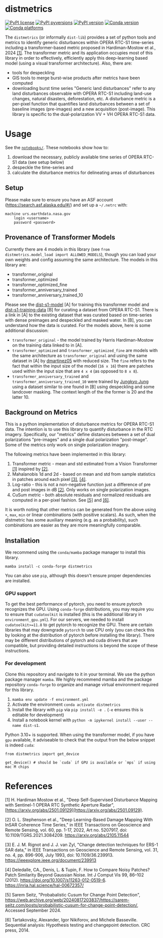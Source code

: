 # distmetrics 

[![PyPI license](https://img.shields.io/pypi/l/distmetrics.svg)](https://pypi.python.org/pypi/distmetrics/)
[![PyPI pyversions](https://img.shields.io/pypi/pyversions/distmetrics.svg)](https://pypi.python.org/pypi/distmetrics/)
[![PyPI version](https://img.shields.io/pypi/v/distmetrics.svg)](https://pypi.python.org/pypi/distmetrics/)
[![Conda version](https://img.shields.io/conda/vn/conda-forge/distmetrics)](https://anaconda.org/conda-forge/distmetrics)
[![Conda platforms](https://img.shields.io/conda/pn/conda-forge/distmetrics)](https://anaconda.org/conda-forge/distmetrics)

The `distmetrics` (or informally `dist-lib`) provides a set of python tools and metrics to identify generic disturbances within OPERA RTC-S1 time-series including a transformer-based metric proposed in Hardiman-Mostow et al., 2024 [[1]](#1).
The transformer metric and its application occupies most of this library in order to effectively, efficiently apply this deep-learning based model (using a visual transformer architecture).
Also, there are:
- tools for despeckling
- GIS tools to merge burst-wise products after metrics have been computed
- downloading burst time series
"Generic land disturbances" refer to any land disturbances observable with OPERA RTC-S1 including land-use changes, natural disasters, deforestation, etc.
A disturbance metric is a per-pixel function that quantifies land disturbances between a set of baseline images (pre-images) and a new acquisition (post-image).
This library is specific to the dual-polarization VV $+$ VH OPERA RTC-S1 data.

# Usage

See the [`notebooks/`](notebooks/). 
These notebooks show how to:

1. download the necessary, publicly available time series of OPERA RTC-S1 data (see setup below)
2. despeckle the time-series and 
3. calculate the disturbance metrics for delineating areas of disturbances

## Setup

Please make sure to ensure you have an ASF account (https://search.asf.alaska.edu/#/) and set up a `~/.netrc` with:

```
machine urs.earthdata.nasa.gov
    login <username>
    password <password>
```


## Provenance of Transformer Models

Currently there are 4 models in this library (see `from distmetrics.model_load import ALLOWED_MODELS`), though you can load your own weights and config assuming the same architecture.
The models in this library are:
   - transformer_original
   - transformer_optimized
   - transformer_optimized_fine
   - transformer_anniversary_trained
   - transformer_anniversary_trained_10

Please see the [dist-s1-model](https://github.com/opera-adt/dist-s1-model) [A] for training this transformer model and [dist-s1-training-data](https://github.com/opera-adt/dist-s1-training-data) [B] for curating a dataset from OPERA RTC-S1. There is a link in [A] to the existing dataset that was curated based on time-series with dense preimages and despeckled and masked water. In [B], you can understand how the data is curated. For the models above, here is some additional discussion:
- `transformer_original` - the model trained by Harris Hardiman-Mostow on the training data linked to in [A].
- `transformer_optimized` and `transformer_optimized_fine` are models with the same architecture as `transformer_original` and using the same dataset in [A] by [dmartinez05](https://github.com/dmartinez05) with reduced size. The `fine` refers to the fact that within the input size of the model (`16 x 16`) there are patches used within the input size that are `4 x 4` (as opposed to `8 x 8`).
- `transformer_anniversary_trained` and `transformer_anniversary_trained_10` were trained by [Jungkyo Jung](https://github.com/oberonia78) using a dataset similar to one found in [B] using despeckling and some landcover masking. The context length of the the former is 20 and the latter 10.


## Background on Metrics

This is a python implementation of disturbance metrics for OPERA RTC-S1 data. The intention is to use this library to quantify disturbance in the RTC imagery. Specifically, our "metrics" define distances between a set of dual polarizations "pre-images" and a single dual polarization "post-image". Some of the metrics only work on single polarization imagery.

The following metrics have been implemented in this library:

1. Transformer metric - mean and std estimated from a Vision Transformer [[1]](#1) inspired by [[2]](#2).
2. Mahalanobis 1d and 2d  - based on mean and std from sample statistics in patches around each pixel [[3]](#3), [[4]](#4).
3. Log-ratio - this is not a non-negative function just a difference of pre and post images in dB [[2]](#1). Only works on single polarization images.
4. CuSum metric - both absolute residuals and normalized residuals are computed in a per-pixel fashion. See [[5]](#5) and [[6]](#6).

It is worth noting that other metrics can be generated from the above using `+`, `max`, `min` or linear combinations (with positive scalars). As such, when the distmetric has some auxiliary meaning (e.g. as a probability), such combinations are easier as they are more meaningfully comparable.

## Installation

We recommend using the `conda/mamba` package manager to install this library.

```
mamba install -c conda-forge distmetrics
```

You can also use `pip`, although this doesn't ensure proper dependencies are installed.

### GPU support

To get the best performance of pytorch, you need to ensure pytorch recognizes the GPU.
Using `conda-forge` distributions, you may require you to ensure that `cudatoolkit` is installed (this is the additional library in `environment_gpu.yml`).
For our servers, we needed to install `cudatoolkit>=11.8` to get pytorch to recognize the GPU.
There are certain libraries that may downgrade `pytorch` to use CPU only (you can check this by looking at the distribution of pytorch before installing the library).
There may be different distributions of pytorch and cuda drivers that are compatible, but providing detailed instructions is beyond the scope of these instructions.


### For development

Clone this repository and navigate to it in your terminal. We use the python package manager `mamba`. We highly recommend mamba and the package repository `conda-forge` to organize and manage virtual environment required for this library.

1. `mamba env update -f environment.yml`
2. Activate the environment `conda activate distmetrics`
3. Install the library with `pip` via `pip install -e .` (`-e` ensures this is editable for development)
4. Install a notebook kernel with `python -m ipykernel install --user --name dist-s1`.

Python 3.10+ is supported. When using the transformer model, if you have `gpu` available, it adviseable to check that the output from the below snippet is indeed `cuda`:

```
from distmetrics import get_device

get_device() # should be `cuda` if GPU is available or `mps` if using mac M chips
```

# References

<a id=1>[1]</a> H. Hardiman Mostow et al., "Deep Self-Supervised Disturbance Mapping with Sentinel-1 OPERA RTC Synthetic Aperture Radar", [https://arxiv.org/abs/2501.09129](https://arxiv.org/abs/2501.09129).

<a id=2>[2]</a> O. L. Stephenson et al., "Deep Learning-Based Damage Mapping With InSAR Coherence Time Series," in IEEE Transactions on Geoscience and Remote Sensing, vol. 60, pp. 1-17, 2022, Art no. 5207917, doi: 10.1109/TGRS.2021.3084209. https://arxiv.org/abs/2105.11544 

<a id="3">[3]</a> E. J. M. Rignot and J. J. van Zyl, "Change detection techniques for ERS-1 SAR data," in IEEE Transactions on Geoscience and Remote Sensing, vol. 31, no. 4, pp. 896-906, July 1993, doi: 10.1109/36.239913. https://ieeexplore.ieee.org/document/239913 

<a id=4>[4]</a> Deledalle, CA., Denis, L. & Tupin, F. How to Compare Noisy Patches? Patch Similarity Beyond Gaussian Noise. Int J Comput Vis 99, 86–102 (2012). https://doi.org/10.1007/s11263-012-0519-6. https://inria.hal.science/hal-00672357/

<a id=5>[5]</a> Sarem Seitz, "Probabalistic Cusum for Change Point Detection", https://web.archive.org/web/20240817203837/https://sarem-seitz.com/posts/probabilistic-cusum-for-change-point-detection/, Accessed September 2024.

<a id=6>[6]</a> Tartakovsky, Alexander, Igor Nikiforov, and Michele Basseville. Sequential analysis: Hypothesis testing and changepoint detection. CRC press, 2014.
